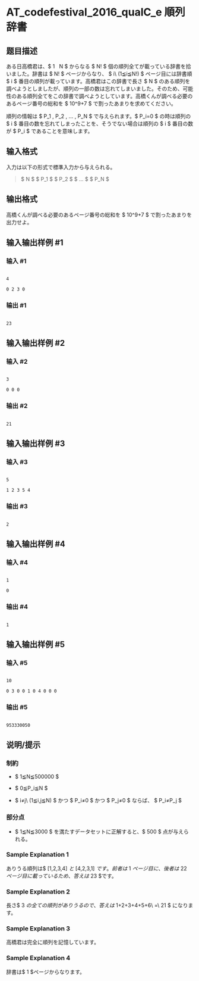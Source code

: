 # AT_codefestival_2016_qualC_e 順列辞書

## 题目描述

[problemUrl]: https://atcoder.jp/contests/code-festival-2016-qualc/tasks/codefestival_2016_qualC_e

ある日高橋君は、$ 1 $~$ N $ からなる $ N! $ 個の順列全てが載っている辞書を拾いました。辞書は $ N! $ ページからなり、 $ i\ (1≦i≦N!) $ ページ目には辞書順 $ i $ 番目の順列が載っています。高橋君はこの辞書で長さ $ N $ のある順列を調べようとしましたが、順列の一部の数は忘れてしまいました。そのため、可能性のある順列全てをこの辞書で調べようとしています。高橋くんが調べる必要のあるページ番号の総和を $ 10^9+7 $ で割ったあまりを求めてください。

順列の情報は $ P_1 $,$ P_2 $,$ ... $,$ P_N $ で与えられます。$ P_i=0 $ の時は順列の $ i $ 番目の数を忘れてしまったことを、そうでない場合は順列の $ i $ 番目の数が $ P_i $ であることを意味します。

## 输入格式

入力は以下の形式で標準入力から与えられる。

> $ N $ $ P_1 $ $ P_2 $ $ ... $ $ P_N $

## 输出格式

高橋くんが調べる必要のあるページ番号の総和を $ 10^9+7 $ で割ったあまりを出力せよ。

## 输入输出样例 #1

### 输入 #1

```
4
0 2 3 0
```

### 输出 #1

```
23
```

## 输入输出样例 #2

### 输入 #2

```
3
0 0 0
```

### 输出 #2

```
21
```

## 输入输出样例 #3

### 输入 #3

```
5
1 2 3 5 4
```

### 输出 #3

```
2
```

## 输入输出样例 #4

### 输入 #4

```
1
0
```

### 输出 #4

```
1
```

## 输入输出样例 #5

### 输入 #5

```
10
0 3 0 0 1 0 4 0 0 0
```

### 输出 #5

```
953330050
```

## 说明/提示

### 制約

- $ 1≦N≦500000 $
- $ 0≦P_i≦N $
- $ i≠j\ (1≦i,j≦N) $ かつ $ P_i≠0 $ かつ $ P_j≠0 $ ならば、 $ P_i≠P_j $

### 部分点

- $ 1≦N≦3000 $ を満たすデータセットに正解すると、$ 500 $ 点が与えられる。

### Sample Explanation 1

ありうる順列は$ [1,2,3,4] $と$ [4,2,3,1] $です。前者は$ 1 $ページ目に、後者は$ 22 $ページ目に載っているため、答えは$ 23 $です。

### Sample Explanation 2

長さ$ 3 $の全ての順列がありうるので、答えは$ 1+2+3+4+5+6\ =\ 21 $ になります。

### Sample Explanation 3

高橋君は完全に順列を記憶しています。

### Sample Explanation 4

辞書は$ 1 $ページからなります。